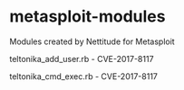 # metasploit-modules
Modules created by Nettitude for Metasploit

teltonika_add_user.rb - CVE-2017-8117

teltonika_cmd_exec.rb - CVE-2017-8117
